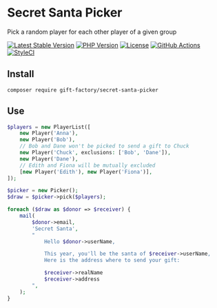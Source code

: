# Secret Santa Picker

Pick a random player for each other player of a given group

[![Latest Stable Version](https://poser.pugx.org/gift-factory/secret-santa-picker/v/stable.png)](https://packagist.org/packages/gift-factory/secret-santa-picker)
[![PHP Version](https://img.shields.io/packagist/php-v/gift-factory/secret-santa-picker.svg)](https://php.net)
[![License](https://poser.pugx.org/gift-factory/secret-santa-picker/license)](https://packagist.org/packages/gift-factory/secret-santa-picker)
[![GitHub Actions](https://img.shields.io/endpoint.svg?url=https%3A%2F%2Factions-badge.atrox.dev%2Fgift-factory%2Fsecret-santa-picker%2Fbadge%3Fref=main&label=Build&logo=none)](https://github.com/gift-factory/secret-santa-picker/actions)
[![StyleCI](https://styleci.io/repos/717786903/shield?style=flat)](https://styleci.io/repos/717786903)

## Install

```shell
composer require gift-factory/secret-santa-picker
```

## Use

```php
$players = new PlayerList([
    new Player('Anna'),
    new Player('Bob'),
    // Bob and Dane won't be picked to send a gift to Chuck
    new Player('Chuck', exclusions: ['Bob', 'Dane']),
    new Player('Dane'),
    // Edith and Fiona will be mutually excluded
    [new Player('Edith'), new Player('Fiona')],
]);

$picker = new Picker();
$draw = $picker->pick($players);

foreach ($draw as $donor => $receiver) {
    mail(
        $donor->email,
        'Secret Santa',
        "
            Hello $donor->userName,

            This year, you'll be the santa of $receiver->userName,
            Here is the address where to send your gift:

            $receiver->realName
            $receiver->address
        ",
    );
}
```

